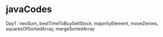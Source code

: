 # javaCodes
Day1 : twoSum, bestTimeToBuySellStock, majorityElement, moveZeroes, squaresOfSortedArray, mergeSortedArray
